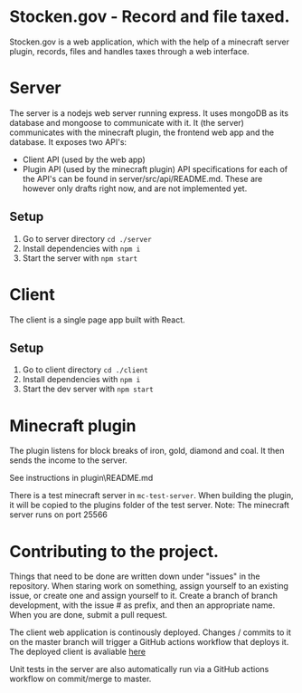 # Stocken.gov - Record and file taxed.
Stocken.gov is a web application, which with the help of a minecraft server plugin, records, files and handles taxes through a web interface.

# Server

The server is a nodejs web server running express. It uses mongoDB as its database and mongoose to communicate with it. It (the server) communicates with the minecraft plugin, the frontend web app and the database.
It exposes two API's:
* Client API (used by the web app)
* Plugin API (used by the minecraft plugin)
API specifications for each of the API's can be found in server/src/api/README.md. These are however only drafts right now, and are not implemented yet.

## Setup
1. Go to server directory `cd ./server`
2. Install dependencies with `npm i`
3. Start the server with `npm start`

# Client
The client is a single page app built with React. 

## Setup
1. Go to client directory `cd ./client`
1. Install dependencies with `npm i`
2. Start the dev server with `npm start`

# Minecraft plugin
The plugin listens for block breaks of iron, gold, diamond and coal.
It then sends the income to the server.

See instructions in plugin\README.md

There is a test minecraft server in `mc-test-server`. When building the plugin, it will be copied to the plugins folder of the test server.
Note: The minecraft server runs on port 25566

# Contributing to the project.
Things that need to be done are written down under "issues" in the repository. When staring work on something, assign yourself to an existing issue, or create one and assign yourself to it. Create a branch of branch development, with the issue # as prefix, and then an appropriate name. When you are done, submit a pull request.

The client web application is continously deployed. Changes / commits to it on the master branch will trigger a GitHub actions workflow that deploys it. The deployed client is avaliable [here](https://gov.stocke.okdev.se)

Unit tests in the server are also automatically run via a GitHub actions workflow on commit/merge to master.

